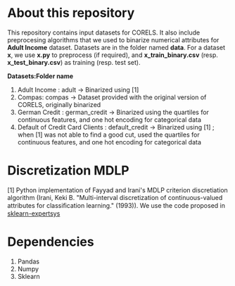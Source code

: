  # About this repository
This repository contains input datasets for CORELS. It also include preprocesing algorithms that we used to binarize numerical attributes for **Adult Income** dataset. Datasets are in the folder named **data**. For a dataset **x**, we use **x.py** to preprocess (if required), and **x_train_binary.csv** (resp. **x_test_binary.csv**) as training (resp. test set). 

**Datasets:Folder name**
1. Adult Income : adult -> Binarized using [1]
2. Compas: compas -> Dataset provided with the original version of CORELS, originally binarized
3. German Credit : german_credit ->  Binarized using the quartiles for continuous features, and one hot encoding for categorical data
4. Default of Credit Card Clients : default_credit -> Binarized using [1] ; when [1] was not able to find a good cut, used the quartiles for continuous features, and one hot encoding for categorical data

 # Discretization MDLP
[1] Python implementation of Fayyad and Irani's MDLP criterion discretiation algorithm (Irani, Keki B. "Multi-interval discretization of continuous-valued attributes for classiﬁcation learning." (1993)). We use the code proposed in [sklearn-expertsys](https://github.com/tmadl/sklearn-expertsys/tree/master/Discretization)

# Dependencies
1. Pandas
2. Numpy
3. Sklearn
